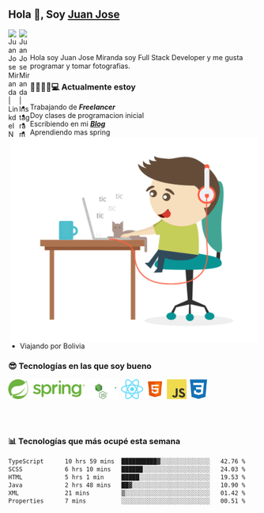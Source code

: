 ## Hola 👋, Soy [Juan Jose](http://juanjoses.me)

<a href="https://www.linkedin.com/in/juanjosemirandam/">
  <img align="left" alt="Juan Jose Miranda | LinkdeIN" width="22px" src="https://cdn.jsdelivr.net/npm/simple-icons@v3/icons/linkedin.svg" />
</a>

<a href="https://www.instagram.com/juan.jose.miranda/">
  <img align="left" alt="Juan Jose Miranda | Instagram" width="22px" src="https://cdn.jsdelivr.net/npm/simple-icons@v3/icons/instagram.svg" />
</a>

<br /> <br />

Hola soy Juan Jose Miranda soy Full Stack Developer y me gusta programar y tomar fotografias.

<img align="right" alt="GIF" src="./images/gif-juanjose.gif" width="500" max-height="320" />

### 👨‍💻🕵‍♀💻 Actualmente estoy

- Trabajando de ***Freelancer***
- Doy clases de programacion inicial
- Escribiendo en mi ***[Blog](http://juanjoses.me)***
- Aprendiendo mas spring
- Viajando por Bolivia 

### 😎 Tecnologías en las que soy bueno

<code><img alt="Spring" height="40px" src="./images/spring-icon.svg"/></code>
<code><img alt="NodeJS" height="40px" src="./images/nodejs-icon.svg" /></code>
<code><img alt="ReactJS" height="40px" src="./images/react-icon.svg" /></code>
<code><img alt="HTML5" height="40px" src="./images/html-icon.png" /></code>
<code><img alt="JavaScript" height="40px" src="./images/js-icon.png"  /></code>
<code><img alt="CSS3" height="40px" src="./images/css-icon.png" /></code>

<br/><br/>

### 📊 Tecnologías que más ocupé esta semana

<!--START_SECTION:waka-->

```text
TypeScript      10 hrs 59 mins  ██████████▓░░░░░░░░░░░░░░   42.76 %
SCSS            6 hrs 10 mins   ██████░░░░░░░░░░░░░░░░░░░   24.03 %
HTML            5 hrs 1 min     █████░░░░░░░░░░░░░░░░░░░░   19.53 %
Java            2 hrs 48 mins   ██▓░░░░░░░░░░░░░░░░░░░░░░   10.90 %
XML             21 mins         ▒░░░░░░░░░░░░░░░░░░░░░░░░   01.42 %
Properties      7 mins          ░░░░░░░░░░░░░░░░░░░░░░░░░   00.51 %
```

<!--END_SECTION:waka-->

<!-- ### 📌🤓 Últimos artículos en mi blog -->